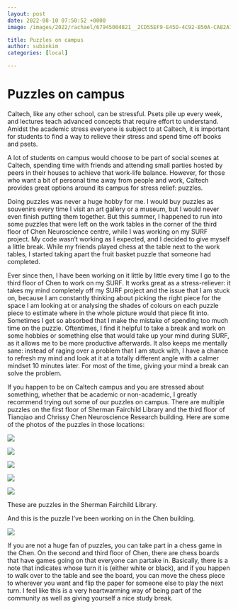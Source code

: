 ```yaml
---
layout: post
date: 2022-08-10 07:50:52 +0000
image: /images/2022/rachael/67945004821__2CD55EF9-E45D-4C92-B50A-CA82A7AC7202.JPG

title: Puzzles on campus
author: subinkim
categories: [local]

---
```

# **Puzzles on campus**

Caltech, like any other school, can be stressful. Psets pile up every week, and lectures teach advanced concepts that require effort to understand. Amidst the academic stress everyone is subject to at Caltech, it is important for students to find a way to relieve their stress and spend time off books and psets.

A lot of students on campus would choose to be part of social scenes at Caltech, spending time with friends and attending small parties hosted by peers in their houses to achieve that work-life balance. However, for those who want a bit of personal time away from people and work, Caltech provides great options around its campus for stress relief: puzzles.

Doing puzzles was never a huge hobby for me. I would buy puzzles as souvenirs every time I visit an art gallery or a museum, but I would never even finish putting them together. But this summer, I happened to run into some puzzles that were left on the work tables in the corner of the third floor of Chen Neuroscience centre, while I was working on my SURF project. My code wasn’t working as I expected, and I decided to give myself a little break. While my friends played chess at the table next to the work tables, I started taking apart the fruit basket puzzle that someone had completed.

Ever since then, I have been working on it little by little every time I go to the third floor of Chen to work on my SURF. It works great as a stress-reliever: it takes my mind completely off my SURF project and the issue that I am stuck on, because I am constantly thinking about picking the right piece for the space I am looking at or analysing the shades of colours on each puzzle piece to estimate where in the whole picture would that piece fit into. Sometimes I get so absorbed that I make the mistake of spending too much time on the puzzle. Oftentimes, I find it helpful to take a break and work on some hobbies or something else that would take up your mind during SURF, as it allows me to be more productive afterwards. It also keeps me mentally sane: instead of raging over a problem that I am stuck with, I have a chance to refresh my mind and look at it at a totally different angle with a calmer mindset 10 minutes later. For most of the time, giving your mind a break can solve the problem.

If you happen to be on Caltech campus and you are stressed about something, whether that be academic or non-academic, I greatly recommend trying out some of our puzzles on campus. There are multiple puzzles on the first floor of Sherman Fairchild Library and the third floor of Tianqiao and Chrissy Chen Neuroscience Research building. Here are some of the photos of the puzzles in those locations:

  
![](/images/2022/rachael/IMG_8636.JPG)

![](/images/2022/rachael/IMG_8636.JPG)

![](/images/2022/rachael/IMG_8638.JPG)

![](/images/2022/rachael/IMG_8639.JPG)

![](/images/2022/rachael/IMG_8640.JPG)

These are puzzles in the Sherman Fairchild Library.

And this is the puzzle I’ve been working on in the Chen building.

![](/images/2022/rachael/67945004821__2CD55EF9-E45D-4C92-B50A-CA82A7AC7202.JPG)

If you are not a huge fan of puzzles, you can take part in a chess game in the Chen. On the second and third floor of Chen, there are chess boards that have games going on that everyone can partake in. Basically, there is a note that indicates whose turn it is (either white or black), and if you happen to walk over to the table and see the board, you can move the chess piece to wherever you want and flip the paper for someone else to play the next turn. I feel like this is a very heartwarming way of being part of the community as well as giving yourself a nice study break.